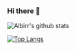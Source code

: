 ### Hi there 👋

![Albirr's github stats](https://github-readme-stats.vercel.app/api?username=albirrkarim&count_private=true)

[![Top Langs](https://github-readme-stats.vercel.app/api/top-langs/?username=albirrkarim&hide=c%23)](https://github.com/anuraghazra/github-readme-stats)

<!--
**albirrkarim/albirrkarim** is a ✨ _special_ ✨ repository because its `README.md` (this file) appears on your GitHub profile.

Here are some ideas to get you started:

- 🔭 I’m currently working on ...
- 🌱 I’m currently learning ...
- 👯 I’m looking to collaborate on ...
- 🤔 I’m looking for help with ...
- 💬 Ask me about ...
- 📫 How to reach me: ...
- 😄 Pronouns: ...
- ⚡ Fun fact: ...
-->
